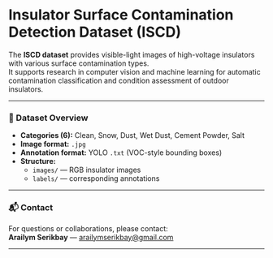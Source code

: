 # Insulator Surface Contamination Detection Dataset (ISCD)

The **ISCD dataset** provides visible-light images of high-voltage insulators with various surface contamination types.  
It supports research in computer vision and machine learning for automatic contamination classification and condition assessment of outdoor insulators.

---

### 📘 Dataset Overview
- **Categories (6):** Clean, Snow, Dust, Wet Dust, Cement Powder, Salt  
- **Image format:** `.jpg`  
- **Annotation format:** YOLO `.txt` (VOC-style bounding boxes)  
- **Structure:**  
  - `images/` — RGB insulator images  
  - `labels/` — corresponding annotations  

---


### 📬 Contact
For questions or collaborations, please contact:  
**Arailym Serikbay** — [arailymserikbay@gmail.com](mailto:arailymserikbay@gmail.com)

---

